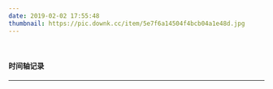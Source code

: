 ```yaml
---
date: 2019-02-02 17:55:48
thumbnail: https://pic.downk.cc/item/5e7f6a14504f4bcb04a1e48d.jpg
---
```


<br>

#### 时间轴记录

---

<div class="time-axis-main">
	<ul class="time-axis"></ul>
</div>
<script src="/js/yulu.js"></script>
<br>
<br>